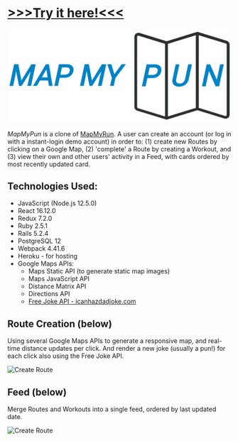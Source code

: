 # [>>>Try it here!<<<](https://mapmypun.herokuapp.com/#/)

![](app/assets/images/mapmypun_white_background.png)

*MapMyPun* is a clone of [MapMyRun](www.mapmyrun.com).  A user can create an account (or log in with a instant-login demo account) in order to: (1) create new Routes by clicking on a Google Map, (2) 'complete' a Route by creating a Workout, and (3) view their own and other users' activity in a Feed, with cards ordered by most recently updated card.


## Technologies Used:
* JavaScript (Node.js 12.5.0) 
* React 16.12.0 
* Redux 7.2.0
* Ruby 2.5.1
* Rails 5.2.4
* PostgreSQL 12
* Webpack 4.41.6
* Heroku - for hosting
* Google Maps APIs:
    * Maps Static API (to generate static map images)
    * Maps JavaScript API
    * Distance Matrix API
    * Directions API
    * [Free Joke API - icanhazdadjoke.com](https://icanhazdadjoke.com/)


## Route Creation (below)
Using several Google Maps APIs to generate a responsive map, and real-time distance updates per click.  And render a new joke (usually a pun!) for each click also using the Free Joke API.

![Create Route](app/assets/gifs/create_route_2020-02-21_11-07-23_2020-02-21_11_14_20.gif)



## Feed (below)
Merge Routes and Workouts into a single feed, ordered by last updated date.

![Create Route](app/assets/gifs/feed.gif.gifcask.2020-02-21_11_05_13.gif)
